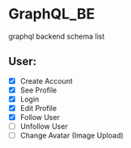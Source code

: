 # GraphQL_BE

graphql backend schema list

## User:

-   [x] Create Account
-   [x] See Profile
-   [x] Login
-   [x] Edit Profile
-   [x] Follow User
-   [ ] Unfollow User
-   [ ] Change Avatar (Image Upload)
